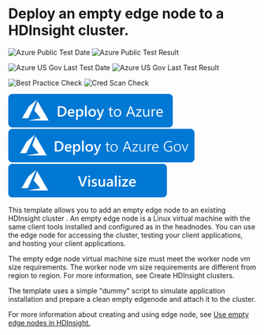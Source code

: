 # Deploy an empty edge node to a HDInsight cluster.

![Azure Public Test Date](https://azurequickstartsservice.blob.core.windows.net/badges/101-hdinsight-linux-add-edge-node/PublicLastTestDate.svg)
![Azure Public Test Result](https://azurequickstartsservice.blob.core.windows.net/badges/101-hdinsight-linux-add-edge-node/PublicDeployment.svg)

![Azure US Gov Last Test Date](https://azurequickstartsservice.blob.core.windows.net/badges/101-hdinsight-linux-add-edge-node/FairfaxLastTestDate.svg)
![Azure US Gov Last Test Result](https://azurequickstartsservice.blob.core.windows.net/badges/101-hdinsight-linux-add-edge-node/FairfaxDeployment.svg)

![Best Practice Check](https://azurequickstartsservice.blob.core.windows.net/badges/101-hdinsight-linux-add-edge-node/BestPracticeResult.svg)
![Cred Scan Check](https://azurequickstartsservice.blob.core.windows.net/badges/101-hdinsight-linux-add-edge-node/CredScanResult.svg)

[![Deploy To Azure](https://raw.githubusercontent.com/Azure/azure-quickstart-templates/master/1-CONTRIBUTION-GUIDE/images/deploytoazure.svg?sanitize=true)](https://portal.azure.us/#create/Microsoft.Template/uri/https%3A%2F%2Fraw.githubusercontent.com%2FAzure%2Fazure-quickstart-templates%2Fmaster%2F101-hdinsight-linux-add-edge-node%2Fazuredeploy.json) 
[![Deploy To Azure US Gov](https://raw.githubusercontent.com/Azure/azure-quickstart-templates/master/1-CONTRIBUTION-GUIDE/images/deploytoazuregov.svg?sanitize=true)](https://portal.azure.us/#create/Microsoft.Template/uri/https%3A%2F%2Fraw.githubusercontent.com%2FAzure%2Fazure-quickstart-templates%2Fmaster%2F101-hdinsight-linux-add-edge-node%2Fazuredeploy.json)  
[![Visualize](https://raw.githubusercontent.com/Azure/azure-quickstart-templates/master/1-CONTRIBUTION-GUIDE/images/visualizebutton.svg?sanitize=true)](http://armviz.io/#/?load=https%3A%2F%2Fraw.githubusercontent.com%2FAzure%2Fazure-quickstart-templates%2Fmaster%2F101-hdinsight-linux-add-edge-node%2Fazuredeploy.json)

This template allows you to add an empty edge node to an existing HDInsight cluster . An empty edge node is a Linux virtual machine with the same client tools installed and configured as in the headnodes. You can use the edge node for accessing the cluster, testing your client applications, and hosting your client applications. 

The empty edge node virtual machine size must meet the worker node vm size requirements. The worker node vm size requirements are different from region to region. For more information, see Create HDInsight clusters.

The template uses a simple "dummy" script to simulate application installation and prepare a clean empty edgenode and attach it to the cluster.

For more information about creating and using edge node, see <a href="https://docs.microsoft.com/azure/hdinsight/hdinsight-apps-use-edge-node">Use empty edge nodes in HDInsight.
